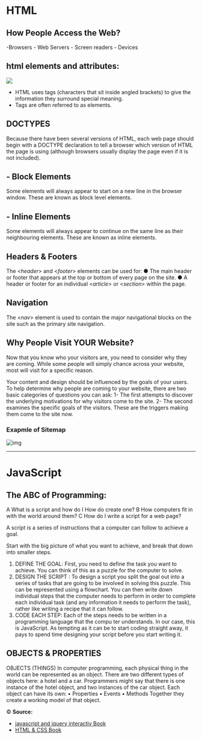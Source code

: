 # HTML
## How People Access the Web?
-Browsers  - Web Servers  - Screen readers  - Devices
## html elements and attributes:
![](https://lh3.googleusercontent.com/proxy/fRecg3p5HUpqXBd5kHNzORPFwB5hJKjYhuTIChff5AJzYnAWO5QsBLtvSS97YDNaokGqYhG7rwXJFNkCcmNKfLbnqnu9dryQGSu8hA2Cf_loCv6-9a-uoGmQ4uqP-ZYooMwKIo8k4I5KF11MJCbsBy1oSXs)

- HTML uses tags (characters that sit inside angled brackets) to give the information they surround special meaning.
- Tags are often referred to as elements.
## DOCTYPES
Because there have been several versions of HTML, each web page should begin with a DOCTYPE declaration to tell a browser which version of HTML the page is using (although browsers usually display the page even if it is not included).
## - Block Elements
Some elements will always appear to start on a new line in the browser window. These are known as block level elements.
## - Inline Elements 
Some elements will always appear to continue on the same line as their neighbouring elements. These are known as inline elements.
## Headers & Footers
The <*header*> and <*footer*> elements can be used for:
● The main header or footer
that appears at the top or
bottom of every page on the
site.
● A header or footer for an
individual <*article*> or
<*section*> within the page.
## Navigation
The <*nav*> element is used to contain the major navigational blocks on the site such as the primary site navigation.

## Why People Visit YOUR Website?
Now that you know who your visitors are, you need to consider why they are coming. While some people will simply chance across your website, most will visit for a specific reason.

Your content and design should be influenced by the goals of your users. To help determine why people are coming to your website, there are two basic categories of questions you can ask: 
1- The first attempts to discover the underlying motivations for why visitors come to the site.
2- The second examines the specific goals of the visitors. These are the triggers making them come to the site now.
### Exapmle of Sitemap

![img](https://static-cse.canva.com/blob/160897/Beige-Cafe-Site-Map-Chart.jpg)

-----------------------------


# JavaScript
## The ABC of Programming:
A  What is a script and how do I How do create one?
B How computers fit in with the world around them?
C How do I write a script for a web page?
  
A script is a series of instructions that a computer can follow to achieve a goal. 

Start with the big picture of what you want to achieve, and break that down into smaller steps.
1. DEFINE THE GOAL:
First, you need to define the task you want to achieve. You can think of this as a puzzle for the computer to solve.
2. DESIGN THE SCRIPT :
To design a script you split the goal out into a series of tasks that are going to be involved in solving this puzzle. This can be represented using a flowchart. You can then write down individual steps that the computer needs to perform in order to complete each individual task (and any information it needs to perform the task), rather like writing a recipe that it can follow.
3. CODE EACH STEP:
Each of the steps needs to be written in a programming language that the compu ter understands. In our case, this is JavaScript. As tempting as it can be to start coding straight away, it pays to spend time designing your script before you start writing it. 
## OBJECTS & PROPERTIES 
OBJECTS (THINGS)
In computer programming, each physical thing in the world can be represented as an object. There are two different types of objects here: a hotel and a car.
Programmers might say that there is one instance of the hotel object, and two instances of the car object.
Each object can have its own:
• Properties
• Events
• Methods
Together they create a working model of that object. 

&copy; **Source:** 
-  [javascript and jquery interactiv Book](https://slack-files.com/files-pri-safe/TNGRRLUMA-F01TTSXQT5M/javascript_and_jquery_interactive_jon_du.pdf?c=1618418988-21b29523d81fd117)
- [HTML & CSS Book](https://slack-files.com/files-pri-safe/TNGRRLUMA-F01U4KQPKQB/html_css.pdf?c=1618333476-d711d572f1534bf2)